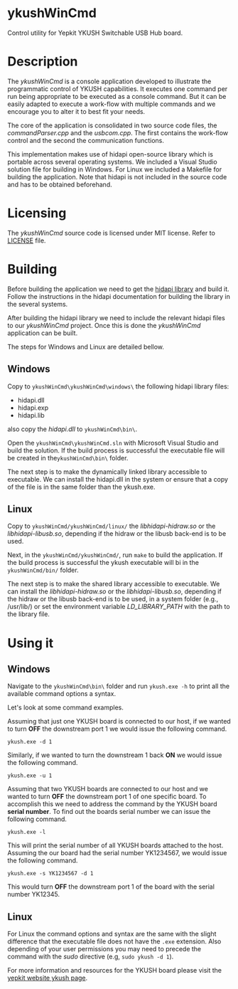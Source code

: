 # ykushWinCmd


Control utility for Yepkit YKUSH Switchable USB Hub board.


Description
===========

The *ykushWinCmd* is a console application developed to illustrate the programmatic control of YKUSH capabilities.
It executes one command per run being appropriate to be executed as a console command.
But it can be easily adapted to execute a work-flow with multiple commands and we encourage you to alter it to best fit your needs.

The core of the application is consolidated in two source code files, the *commandParser.cpp* and the *usbcom.cpp*.
The first contains the work-flow control and the second the communication functions.

This implementation makes use of hidapi open-source library which is portable across several operating systems.
We included a Visual Studio solution file for building in Windows. For Linux we included a Makefile for building the application.
Note that hidapi is not included in the source code and has to be obtained beforehand.


Licensing
=========

The *ykushWinCmd* source code is licensed under MIT license. 
Refer to [LICENSE](LICENSE.md) file.


Building
========

Before building the application we need to get the [hidapi library](http://www.signal11.us/oss/hidapi/) and build it.
Follow the instructions in the hidapi documentation for building the library in the several systems. 

After building the hidapi library we need to include the relevant hidapi files to our *ykushWinCmd* project. 
Once this is done the *ykushWinCmd* application can be built.

The steps for Windows and Linux are detailed bellow.

Windows
-------
Copy to `ykushWinCmd\ykushWinCmd\windows\` the following hidapi library files:
- hidapi.dll
- hidapi.exp
- hidapi.lib

also copy the *hidapi.dll* to `ykushWinCmd\bin\`.

Open the `ykushWinCmd\ykushWinCmd.sln` with Microsoft Visual Studio and build the solution.
If the build process is successful the executable file will be created in the`ykushWinCmd\bin\` folder.

The next step is to make the dynamically linked library accessible to executable.
We can install the hidapi.dll in the system or ensure that a copy of the file is in the same folder than the ykush.exe.


Linux
-----
Copy to `ykushWinCmd/ykushWinCmd/linux/` the *libhidapi-hidraw.so* or the *libhidapi-libusb.so*, depending if the hidraw or the libusb back-end is to be used.

Next, in the `ykushWinCmd/ykushWinCmd/`, run `make` to build the application.
If the build process is successful the ykush executable will bi in the `ykushWinCmd/bin/` folder.

The next step is to make the shared library accessible to executable.
We can install the *libhidapi-hidraw.so* or the *libhidapi-libusb.so*, depending if the hidraw or the libusb back-end is to be used, in a system folder (e.g., /usr/lib/) or set the environment variable *LD_LIBRARY_PATH* with the path to the library file.


Using it
========

Windows
-------
Navigate to the `ykushWinCmd\bin\` folder and run `ykush.exe -h` to print all the available command options a syntax.

Let's look at some command examples.

Assuming that just one YKUSH board is connected to our host, if we wanted to turn **OFF** the downstream port 1 we would issue the following command.
```
ykush.exe -d 1
```

Similarly, if we wanted to turn the downstream 1 back **ON** we would issue the following command.
```
ykush.exe -u 1
```

Assuming that two YKUSH boards are connected to our host and we wanted to turn **OFF** the downstream port 1 of one specific board. 
To accomplish this we need to address the command by the YKUSH board **serial number**. 
To find out the boards serial number we can issue the following command.
```
ykush.exe -l
```
This will print the serial number of all YKUSH boards attached to the host.
Assuming the our board had the serial number YK1234567, we would issue the following command.
```
ykush.exe -s YK1234567 -d 1
```
This would turn **OFF** the downstream port 1 of the board with the serial number YK12345.


Linux
-----
For Linux the command options and syntax are the same with the slight difference that the executable file does not have the `.exe` extension.
Also depending of your user permissions you may need to precede the command with the *sudo* directive (e.g, `sudo ykush -d 1`).


For more information and resources for the YKUSH board please visit the [yepkit website ykush page](https://www.yepkit.com/ykush).










